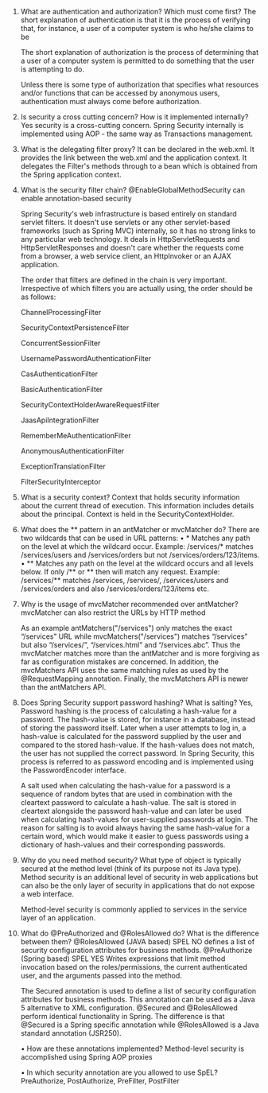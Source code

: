 1. What are authentication and authorization? Which must come first?
    The short explanation of authentication is that it is the process of verifying that, for instance, a user
    of a computer system is who he/she claims to be

    The short explanation of authorization is the process of determining that a user of a computer
    system is permitted to do something that the user is attempting to do.

    Unless there is some type of authorization that specifies what resources and/or functions that can be
    accessed by anonymous users, authentication must always come before authorization.

2. Is security a cross cutting concern? How is it implemented internally?
    Yes security is a cross-cutting concern. Spring Security internally is implemented using AOP - the same way as Transactions management.

3. What is the delegating filter proxy?
    It can be declared in the web.xml. It provides the link between the web.xml and the application context. It delegates the Filter's methods through to a bean which is obtained from the Spring application context.

4. What is the security filter chain?
    @EnableGlobalMethodSecurity can enable annotation-based security

    Spring Security's web infrastructure is based entirely on standard servlet filters. It doesn't use servlets or any other servlet-based frameworks (such as Spring MVC) internally, so it has no strong links to any particular web technology. It deals in HttpServletRequests and HttpServletResponses and doesn't care whether the requests come from a browser, a web service client, an HttpInvoker or an AJAX application.

    The order that filters are defined in the chain is very important. Irrespective of which filters you are actually using, the order should be as follows:

    ChannelProcessingFilter

    SecurityContextPersistenceFilter

    ConcurrentSessionFilter

    UsernamePasswordAuthenticationFilter

    CasAuthenticationFilter

    BasicAuthenticationFilter

    SecurityContextHolderAwareRequestFilter

    JaasApiIntegrationFilter

    RememberMeAuthenticationFilter

    AnonymousAuthenticationFilter

    ExceptionTranslationFilter

    FilterSecurityInterceptor

5. What is a security context?
    Context that holds security information about the current thread of execution. This information includes details about the principal. Context is held in the SecurityContextHolder.

6. What does the ** pattern in an antMatcher or mvcMatcher do?
    There are two wildcards that can be used in URL patterns:
    • *
    Matches any path on the level at which the wildcard occur.
    Example: /services/* matches /services/users and /services/orders but not
    /services/orders/123/items.
    • **
    Matches any path on the level at the wildcard occurs and all levels below.
    If only /** or ** then will match any request.
    Example: /services/** matches /services, /services/, /services/users and /services/orders and
    also /services/orders/123/items etc.

7. Why is the usage of mvcMatcher recommended over antMatcher?
    mvcMatcher can also restrict the URLs by HTTP method

    As an example antMatchers("/services") only matches the exact “/services” URL while
    mvcMatchers("/services") matches “/services” but also “/services/”, “/services.html” and
    “/services.abc”. Thus the mvcMatcher matches more than the antMatcher and is more forgiving as
    far as configuration mistakes are concerned. In addition, the mvcMatchers API uses the same
    matching rules as used by the @RequestMapping annotation. Finally, the mvcMatchers API is
    newer than the antMatchers API.

8. Does Spring Security support password hashing? What is salting?
    Yes, Password hashing is the process of calculating a hash-value for a password. The hash-value is
    stored, for instance in a database, instead of storing the password itself. Later when a user attempts
    to log in, a hash-value is calculated for the password supplied by the user and compared to the
    stored hash-value. If the hash-values does not match, the user has not supplied the correct password.
    In Spring Security, this process is referred to as password encoding and is implemented using the
    PasswordEncoder interface.

    A salt used when calculating the hash-value for a password is a sequence of random bytes that are
    used in combination with the cleartext password to calculate a hash-value. The salt is stored in
    cleartext alongside the password hash-value and can later be used when calculating hash-values for
    user-supplied passwords at login.
    The reason for salting is to avoid always having the same hash-value for a certain word, which
    would make it easier to guess passwords using a dictionary of hash-values and their corresponding
    passwords.

9. Why do you need method security? What type of object is typically secured at the method level (think of its purpose not its Java type).
    Method security is an additional level of security in web applications but can also be the only layer
    of security in applications that do not expose a web interface.

    Method-level security is commonly applied to services in the service layer of an application.

10. What do @PreAuthorized and @RolesAllowed do? What is the difference between them?
    @RolesAllowed (JAVA based) SPEL NO defines a list of security configuration attributes for business methods.
    @PreAuthorize (Spring based) SPEL YES Writes expressions that limit method invocation based on the roles/permissions, the current authenticated user, and the arguments passed into the method.

    The Secured annotation is used to define a list of security configuration attributes for business methods. This annotation can be used as a Java 5 alternative to XML configuration. @Secured and @RolesAllowed perform identical functionality in Spring. The difference is that @Secured is a Spring specific annotation while @RolesAllowed is a Java standard annotation (JSR250).

    • How are these annotations implemented?
    Method-level security is accomplished using Spring AOP proxies

    • In which security annotation are you allowed to use SpEL?
    PreAuthorize, PostAuthorize, PreFilter, PostFilter
